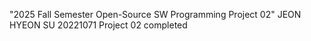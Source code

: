 "2025 Fall Semester Open-Source SW Programming Project 02"
JEON HYEON SU
20221071
Project 02 completed